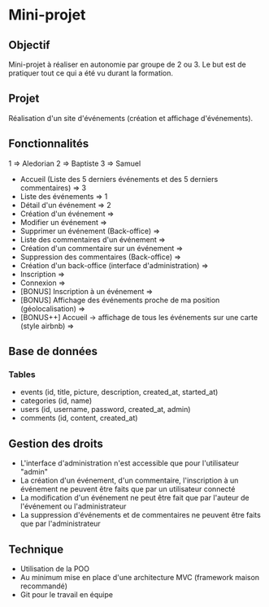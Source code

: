 # Mini-projet

## Objectif

Mini-projet à réaliser en autonomie par groupe de 2 ou 3. Le but est de pratiquer tout ce qui a été vu durant la formation.

## Projet

Réalisation d'un site d'événements (création et affichage d'événements).

## Fonctionnalités

1 => Aledorian
2 => Baptiste
3 => Samuel

* Accueil (Liste des 5 derniers événements et des 5 derniers commentaires) => 3
* Liste des événements => 1
* Détail d'un événement => 2
* Création d'un événement =>
* Modifier un événement =>
* Supprimer un événement (Back-office) =>
* Liste des commentaires d'un événement =>
* Création d'un commentaire sur un événement =>
* Suppression des commentaires (Back-office) =>
* Création d'un back-office (interface d'administration) =>
* Inscription =>
* Connexion =>
* [BONUS] Inscription à un événement =>
* [BONUS] Affichage des événements proche de ma position (géolocalisation) =>
* [BONUS++] Accueil -> affichage de tous les événements sur une carte (style airbnb) =>

## Base de données

### Tables

* events (id, title, picture, description, created_at, started_at)
* categories (id, name)
* users (id, username, password, created_at, admin)
* comments (id, content, created_at)

## Gestion des droits

* L'interface d'administration n'est accessible que pour l'utilisateur "admin"
* La création d'un événement, d'un commentaire, l'inscription à un événement ne peuvent être faits que par un utilisateur connecté
* La modification d'un événement ne peut être fait que par l'auteur de l'événement ou l'administrateur
* La suppression d'événements et de commentaires ne peuvent être faits que par l'administrateur

## Technique

* Utilisation de la POO
* Au minimum mise en place d'une architecture MVC (framework maison recommandé)
* Git pour le travail en équipe